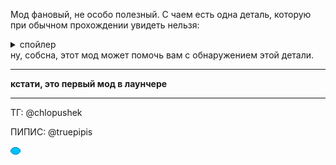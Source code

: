 Мод фановый, не особо полезный. С чаем есть одна деталь, которую при обычном прохождении увидеть нельзя:
<details>
  <summary>спойлер</summary>
  (цитата с вики)
В конце главы 4, если перед запечатыванием фонтана поговорить с Ральзеем и выбрать вариант «Не улыбаться - это нормально», то чай Ральзея будет восстанавливать не 60 ОЗ, а 100 ОЗ, несмотря на то, что в главе 3 чай стал гнилым.
</details> 
ну, собсна, этот мод может помочь вам с обнаружением этой детали.

-------------------------
**кстати, это первый мод в лаунчере**

-------------------------

ТГ: @chlopushek

ПИПИС: @truepipis

[![ПИПИС](https://raw.githubusercontent.com/pwfsn0w/deltarune-mods/refs/heads/main/pipis.png )](https://raw.githubusercontent.com/pwfsn0w/deltarune-mods/refs/heads/main/pipis_big.png)
